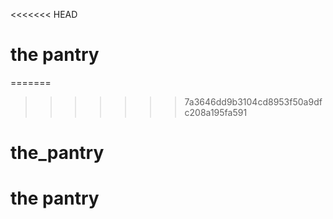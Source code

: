 <<<<<<< HEAD
# the pantry
=======
>>>>>>> 7a3646dd9b3104cd8953f50a9dfc208a195fa591
# the_pantry
# the pantry
